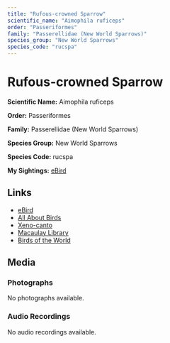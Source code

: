 ```yaml
---
title: "Rufous-crowned Sparrow"
scientific_name: "Aimophila ruficeps"
order: "Passeriformes"
family: "Passerellidae (New World Sparrows)"
species_group: "New World Sparrows"
species_code: "rucspa"
---
```


# Rufous-crowned Sparrow

**Scientific Name:** Aimophila ruficeps

**Order:** Passeriformes

**Family:** Passerellidae (New World Sparrows)

**Species Group:** New World Sparrows

**Species Code:** rucspa

**My Sightings:** [eBird](https://ebird.org/lifelist?r=world&time=life&spp=rucspa)

## Links
* [eBird](https://ebird.org/species/rucspa) 
* [All About Birds](https://www.allaboutbirds.org/guide/rucspa) 
* [Xeno-canto](https://www.xeno-canto.org/species/rucspa) 
* [Macaulay Library](https://search.macaulaylibrary.org/catalog?taxonCode=rucspa&sort=rating_rank_desc)
* [Birds of the World](https://birdsoftheworld.org/bow/species/rucspa)

## Media
### Photographs
No photographs available.

### Audio Recordings
No audio recordings available.
